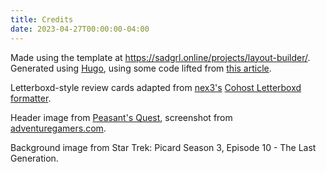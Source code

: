 ```yaml
---
title: Credits
date: 2023-04-27T00:00:00-04:00
---
```

Made using the template at https://sadgrl.online/projects/layout-builder/. Generated using [Hugo](https://gohugo.io/), using some code lifted from [this article](https://draft.dev/learn/creating-hugo-themes).

Letterboxd-style review cards adapted from [nex3's](https://cohost.org/nex3) [Cohost Letterboxd formatter](https://nex3.github.io/cohost-letterboxd).

Header image from [Peasant's Quest](https://homestarrunner.com/disk4of12), screenshot from [adventuregamers.com](https://adventuregamers.com/games/view/15663).

Background image from Star Trek: Picard Season 3, Episode 10 - The Last Generation.